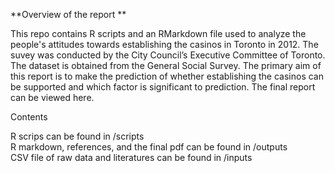 **Overview of the report **

This repo contains R scripts and an RMarkdown file used to analyze the people's attitudes towards establishing the casinos in Toronto in 2012. The suvey was conducted by the City Council’s Executive Committee of Toronto. The dataset is obtained from the General Social Survey. The primary aim of this report is to make the prediction of whether establishing the casinos can be supported and which factor is significant to prediction. The final report can be viewed here.

Contents 

R scrips can be found in /scripts \
R markdown, references, and the final pdf can be found in /outputs \
CSV file of raw data and literatures can be found in /inputs
